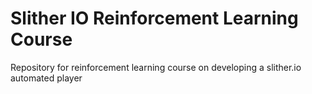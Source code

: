 # Slither IO Reinforcement Learning Course
Repository for reinforcement learning course on developing a slither.io automated player
